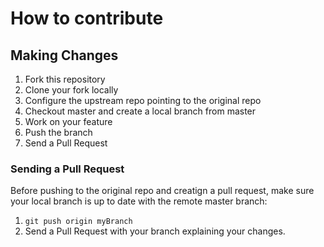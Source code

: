 # How to contribute

## Making Changes

1. Fork this repository
1. Clone your fork locally
1. Configure the upstream repo pointing to the original repo 
1. Checkout master and create a local branch from master
1. Work on your feature
1. Push the branch
1. Send a Pull Request

### Sending a Pull Request

Before pushing to the original repo and creatign a pull request, make sure your local branch is up to date with the remote master branch:

1. `git push origin myBranch`
1. Send a Pull Request with your branch explaining your changes.
